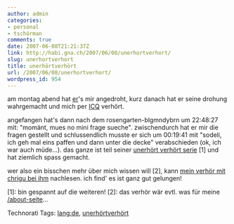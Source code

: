 ```yaml
---
author: admin
categories:
- personal
- tschörman
comments: true
date: 2007-06-08T21:21:37Z
link: http://habi.gna.ch/2007/06/08/unerhortverhort/
slug: unerhortverhort
title: unerhörtverhört
url: /2007/06/08/unerhortverhort/
wordpress_id: 954
---
```


am montag abend hat [er](http://bloxxs.ch/)'s mir angedroht, kurz danach hat er seine drohung wahrgemacht und mich per [ICQ](http://en.wikipedia.org/wiki/ICQ) verhört.

angefangen hat's dann nach dem rosengarten-blgmndybrn um 22:48:27 mit: "momänt, mues no mini frage sueche". zwischendurch hat er mir die fragen gestellt und schlussendlich musste er sich um 00:19:41 mit "sodeli, ich geh mal eins paffen und dann unter die decke" verabschieden (ok, ich war auch müde...).
das ganze ist teil seiner [unerhört verhört serie](http://bloxxs.ch/index.php?s=unerh%C3%B6rt) [1] und hat ziemlich spass gemacht.

wer also ein bisschen mehr über mich wissen will [2], kann [mein verhör mit chrigu bei ihm](http://bloxxs.ch/?p=756) nachlesen. ich find' es ist ganz gut gelungen!

[1]: bin gespannt auf die weiteren!
[2]: das verhör wär evtl. was für meine [/about-seite](http://habi.gna.ch/about/)...


Technorati Tags: [lang:de](http://www.technorati.com/tag/lang:de), [unerhörtverhört](http://www.technorati.com/tag/unerhörtverhört)
